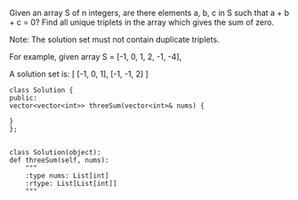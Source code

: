 Given an array S of n integers, are there elements a, b, c in S such that a + b + c = 0? Find all unique triplets in the array which gives the sum of zero.

Note: The solution set must not contain duplicate triplets.

For example, given array S = [-1, 0, 1, 2, -1, -4],

A solution set is:
[
  [-1, 0, 1],
  [-1, -1, 2]
]

    class Solution {
    public:
    vector<vector<int>> threeSum(vector<int>& nums) {

    }
    };


    class Solution(object):
    def threeSum(self, nums):
        """
        :type nums: List[int]
        :rtype: List[List[int]]
        """
        